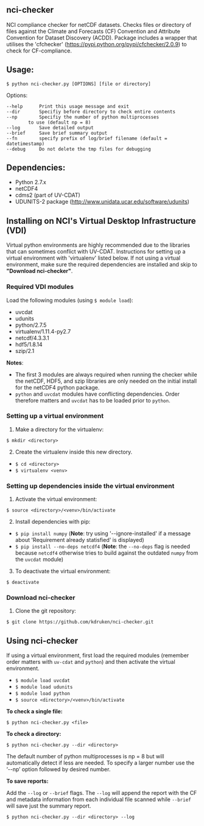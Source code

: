 ## nci-checker 
NCI compliance checker for netCDF datasets. Checks files or directory of files against the Climate and Forecasts (CF) Convention and Attribute Convention for Dataset Discovery (ACDD). Package includes a wrapper that utilises the 'cfchecker' (https://pypi.python.org/pypi/cfchecker/2.0.9) to check for CF-compliance. 


## Usage:

  `$ python nci-checker.py [OPTIONS] [file or directory]`


  Options:

	--help 		Print this usage message and exit
	--dir 		Specifiy before directory to check entire contents
	--np 		Specifiy the number of python multiprocesses 
			to use (default np = 8)
	--log 		Save detailed output
	--brief 	Save brief summary output
	--fn 		specify prefix of log/brief filename (default = datetimestamp)
	--debug		Do not delete the tmp files for debugging



## Dependencies:
- Python 2.7.x
- netCDF4
- cdms2 (part of UV-CDAT)
- UDUNITS-2 package (http://www.unidata.ucar.edu/software/udunits)



## Installing on NCI's Virtual Desktop Infrastructure (VDI)
Virtual python environments are highly recommended due to the libraries that can sometimes conflict with UV-CDAT. Instructions for setting up a virtual environment with 'virtualenv' listed below. If not using a virtual environment, make sure the required dependencies are installed and skip to **"Download nci-checker"**. 


### Required VDI modules

Load the following modules (using `$ module load`): 
  - uvcdat
  - udunits
  - python/2.7.5
  - virtualenv/1.11.4-py2.7 
  - netcdf/4.3.3.1
  - hdf5/1.8.14
  - szip/2.1

**Notes**: 
- The first 3 modules are always required when running the checker while the netCDF, HDF5, and szip libraries are only needed on the initial install for the netCDF4 python package.
- `python` and `uvcdat` modules have conflicting dependencies. Order therefore matters and `uvcdat` has to be loaded prior to `python`. 



### Setting up a virtual environment

1. Make a directory for the virtualenv:

  `$ mkdir <directory>`


2. Create the virtualenv inside this new directory. 
   
  - `$ cd <directory> `
  - `$ virtualenv <venv>`



### Setting up dependencies inside the virtual environment

1. Activate the virtual environment:

  `$ source <directory>/<venv>/bin/activate`
  

2. Install dependencies with pip: 

  - `$ pip install numpy` (**Note**: try using '--ignore-installed' if a message about 'Requirement already statisfied' is displayed)
  - `$ pip install --no-deps netcdf4` (**Note**: the `--no-deps` flag is needed because `netcdf4` otherwise tries to build against the outdated `numpy` from the `uvcdat` module)


3. To deactivate the virtual environment:

  `$ deactivate`


### Download **nci-checker**

1. Clone the git repository: 

  `$ git clone https://github.com/kdruken/nci-checker.git`
  
  

## Using **nci-checker** 

If using a virtual environment, first load the required modules (remember order matters with `uv-cdat` and `python`) and then activate the virtual environment. 

- `$ module load uvcdat` 
- `$ module load udunits` 
- `$ module load python` 
- `$ source <directory>/<venv>/bin/activate`


**To check a single file:**

`$ python nci-checker.py <file>`


**To check a directory:**

`$ python nci-checker.py --dir <directory>`


The default number of python multiprocesses is np = 8 but will automatically detect if less are needed. To specify a larger number use the ‘--np’ option followed by desired number. 


**To save reports:**

Add the `--log` or `--brief` flags. The `--log` will append the report with the CF and metadata information from each individual file scanned while `--brief` will save just the summary report. 

`$ python nci-checker.py --dir <directory> --log` 
